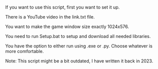 If you want to use this script, first you want to set it up.

There is a YouTube video in the link.txt file.

You want to make the game window size exactly 1024x576.

You need to run Setup.bat to setup and download all needed libraries.

You have the option to either run using .exe or .py. Choose whatever is more comfortable.

Note: This script might be a bit outdated, I have written it back in 2023.

